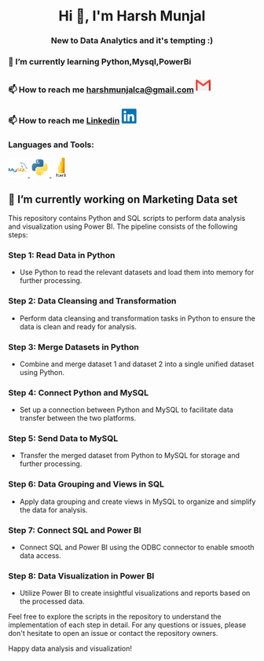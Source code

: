 <h1 align="center">Hi 👋, I'm Harsh Munjal</h1>
<h3 align="center">New to Data Analytics and it's tempting :)</h3>

### 🌱 I’m currently learning **Python,Mysql,PowerBi**

### 📫 How to reach me harshmunjalca@gmail.com   <img src="281769.png" alt="gmail" width="30" height="30"/>
### 📫 How to reach me [Linkedin](https://www.linkedin.com/in/harsh-munjal/)   <img src="Linkedin.png" alt="linkedin" width="30" height="30"/>


<h3 align="left">Languages and Tools:</h3>
<p align="left"> <a href="https://www.mysql.com/" target="_blank" rel="noreferrer"> <img src="https://raw.githubusercontent.com/devicons/devicon/master/icons/mysql/mysql-original-wordmark.svg" alt="mysql" width="40" height="40"/> </a> <a href="https://www.python.org" target="_blank" rel="noreferrer"> <img src="https://raw.githubusercontent.com/devicons/devicon/master/icons/python/python-original.svg" alt="python" width="40" height="40"/></a><a href="(https://powerbi.microsoft.com/en-ca/landing/free-account/?ef_id=_k_Cj0KCQjwrMKmBhCJARIsAHuEAPQwiHB39l3gUKv_Bg9bxRbbOg_g2cjYj8Ex8inrjEGdGWhNX_6rQP0aArd4EALw_wcB_k_&OCID=AIDcmmf49tiyrn_SEM__k_Cj0KCQjwrMKmBhCJARIsAHuEAPQwiHB39l3gUKv_Bg9bxRbbOg_g2cjYj8Ex8inrjEGdGWhNX_6rQP0aArd4EALw_wcB_k_&gclid=Cj0KCQjwrMKmBhCJARIsAHuEAPQwiHB39l3gUKv_Bg9bxRbbOg_g2cjYj8Ex8inrjEGdGWhNX_6rQP0aArd4EALw_wcB)" target="_blank" rel="noreferrer"> <img src="Microsoft-Power-BI-Symbol.png" alt="Power-BI" width="40" height="40"/> </a> </p>



## 🔭 I’m currently working on **Marketing Data set**

This repository contains Python and SQL scripts to perform data analysis and visualization using Power BI. The pipeline consists of the following steps:

### Step 1: Read Data in Python

- Use Python to read the relevant datasets and load them into memory for further processing.

### Step 2: Data Cleansing and Transformation

- Perform data cleansing and transformation tasks in Python to ensure the data is clean and ready for analysis.

### Step 3: Merge Datasets in Python

- Combine and merge dataset 1 and dataset 2 into a single unified dataset using Python.

### Step 4: Connect Python and MySQL

- Set up a connection between Python and MySQL to facilitate data transfer between the two platforms.

### Step 5: Send Data to MySQL

- Transfer the merged dataset from Python to MySQL for storage and further processing.

### Step 6: Data Grouping and Views in SQL

- Apply data grouping and create views in MySQL to organize and simplify the data for analysis.

### Step 7: Connect SQL and Power BI

- Connect SQL and Power BI using the ODBC connector to enable smooth data access.

### Step 8: Data Visualization in Power BI

- Utilize Power BI to create insightful visualizations and reports based on the processed data.

Feel free to explore the scripts in the repository to understand the implementation of each step in detail. For any questions or issues, please don't hesitate to open an issue or contact the repository owners.

Happy data analysis and visualization!
